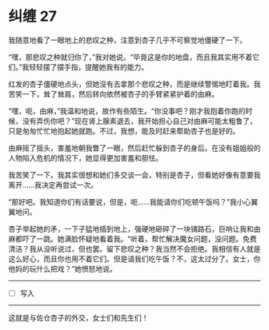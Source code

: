 # 纠缠 27

我随意地看了一眼地上的悲叹之种，注意到杏子几乎不可察觉地僵硬了一下。

“嘿，那悲叹之种就归你了，”我对她说。“毕竟这是你的地盘，而且我其实用不着它们。”我轻轻摆了摆手指，提醒她我有的能力。

红发的杏子僵硬地点头，但她没有去拿那个悲叹之种，而是继续警惕地盯着我。我苦笑一下，耸了耸肩，然后转向依然被杏子的手臂紧紧护着的由麻。

“嘿，呃，由麻，”我温和地说，故作有些陌生。“你没事吧？刚才我抱着你跑的时候，没有弄伤你吧？”现在肾上腺素退去，我开始担心自己对由麻可能太粗鲁了，只是匆匆忙忙地抱起她就跑。不过，我想，能及时赶来帮助杏子也是好的。

由麻摇了摇头，害羞地朝我瞥了一眼，然后赶忙躲到杏子的身后。在没有姐姐般的人物陷入危机的情况下，她显得更加害羞和胆怯。

我苦笑了一下。我其实很想和她们多交谈一会，特别是杏子，但看她好像有意要我离开……我决定再尝试一次。

“那好吧。我知道你们有话要说，但是，呃……我能请你们吃顿午饭吗？”我小心翼翼地问。

杏子举起她的矛，一下子猛地插到地上，强硬地砸碎了一块铺路石，巨响让我和由麻都吓了一跳。她满脸怀疑地看着我。“听着，帮忙解决魔女问题，没问题。免费清洁？我从没听说过，但也罢。留下悲叹之种？我当然不会拒绝。我相信有人就是这么好心，而且你也用不着它们。但是请我们吃午饭？不，这太过分了。女士，你他妈的玩什么把戏？”她愤怒地说。

---

- [ ] 写入

---

这就是与佐仓杏子的外交，女士们和先生们！
